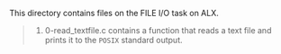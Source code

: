 This directory contains files on the FILE I/O task on ALX.

> 1. 0-read_textfile.c contains a function that reads a text file and prints it to the ```POSIX``` standard output.